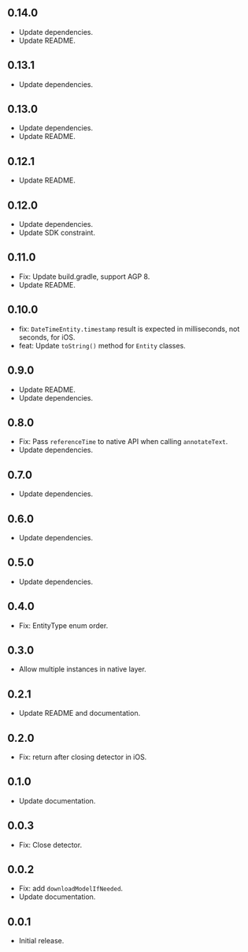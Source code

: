 ## 0.14.0

* Update dependencies.
* Update README.

## 0.13.1

* Update dependencies.

## 0.13.0

* Update dependencies.
* Update README.

## 0.12.1

* Update README.

## 0.12.0

* Update dependencies.
* Update SDK constraint.

## 0.11.0

* Fix: Update build.gradle, support AGP 8.
* Update README.

## 0.10.0

* fix: `DateTimeEntity.timestamp` result is expected in milliseconds, not seconds, for iOS.
* feat: Update `toString()` method for `Entity` classes.

## 0.9.0

* Update README.
* Update dependencies.

## 0.8.0

* Fix: Pass `referenceTime` to native API when calling `annotateText`.
* Update dependencies.

## 0.7.0

* Update dependencies.

## 0.6.0

* Update dependencies.

## 0.5.0

* Update dependencies.

## 0.4.0

* Fix: EntityType enum order.

## 0.3.0

* Allow multiple instances in native layer.

## 0.2.1

* Update README and documentation.

## 0.2.0

* Fix: return after closing detector in iOS.

## 0.1.0

* Update documentation.

## 0.0.3

* Fix: Close detector.

## 0.0.2

* Fix: add `downloadModelIfNeeded`.
* Update documentation.

## 0.0.1

* Initial release.
